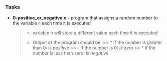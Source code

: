 ### Tasks
* **0-positive_or_negative.c** - program that assigns a random number to the variable `n` each time it is executed
   > - variable n will store a different value each time it is executed
   >
   > * Output of the program should be:
       >> * If the number is greater than 0: *is positive*
       >> - If the number is 0: *is zero*
       >> * If the number is less than zero: *is negative*
